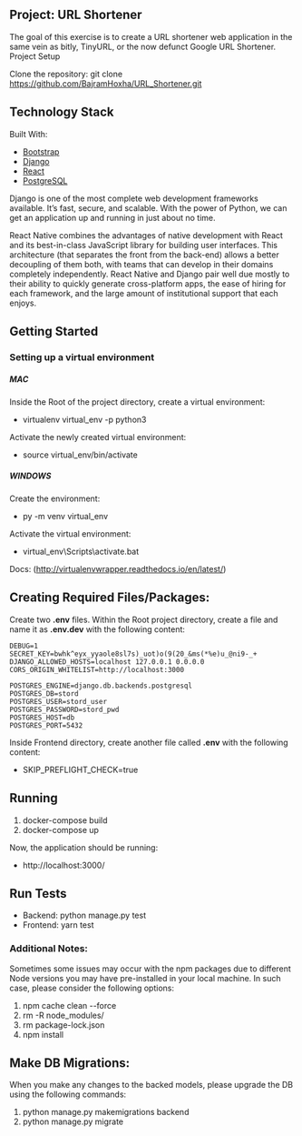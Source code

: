 ## Project: URL Shortener

The goal of this exercise is to create a URL shortener web application in the same vein as bitly, TinyURL, or the now defunct Google URL Shortener.
Project Setup

Clone the repository:
git clone https://github.com/BajramHoxha/URL_Shortener.git

## Technology Stack

Built With:
* [Bootstrap](https://getbootstrap.com)
* [Django](https://www.djangoproject.com/)
* [React](https://reactjs.org/)
* [PostgreSQL](https://www.postgresql.org/)

Django is one of the most complete web development frameworks available. It’s fast, secure, and scalable. With the power of Python, we can get an application up and running in just about no time.

React Native combines the advantages of native development with React and its best-in-class JavaScript library for building user interfaces.
This architecture (that separates the front from the back-end) allows a better decoupling of them both, with teams that can develop in their domains completely independently. React Native and Django pair well due mostly to their ability to quickly generate cross-platform apps, the ease of hiring for each framework, and the large amount of institutional support that each enjoys.

## Getting Started

### Setting up a virtual environment

##### MAC
Inside the Root of the project directory, create a virtual environment:
- virtualenv virtual_env -p python3

Activate the newly created virtual environment:
- source virtual_env/bin/activate


##### WINDOWS
Create the environment:

   -  py -m venv virtual_env

Activate the virtual environment:

   -  virtual_env\Scripts\activate.bat

Docs: (http://virtualenvwrapper.readthedocs.io/en/latest/)

## Creating Required Files/Packages:
Create two **.env** files.
Within the Root project directory, create a file and name it as **.env.dev** with the following content:

    DEBUG=1
    SECRET_KEY=bwhk^eyx_yyaole8sl7s)_uot)o(9(20_&ms(*%e)u_@ni9-_+
    DJANGO_ALLOWED_HOSTS=localhost 127.0.0.1 0.0.0.0
    CORS_ORIGIN_WHITELIST=http://localhost:3000
    
    POSTGRES_ENGINE=django.db.backends.postgresql
    POSTGRES_DB=stord
    POSTGRES_USER=stord_user
    POSTGRES_PASSWORD=stord_pwd
    POSTGRES_HOST=db
    POSTGRES_PORT=5432

Inside Frontend directory, create another file called **.env** with the following content:
- SKIP_PREFLIGHT_CHECK=true

## Running
1. docker-compose build
2. docker-compose up

Now, the application should be running:
- http://localhost:3000/

## Run Tests

- Backend: python manage.py test
- Frontend: yarn test

### Additional Notes:
Sometimes some issues may occur with the npm packages due to different Node versions you may have pre-installed in your local machine. In such case, please consider the following options:

1. npm cache clean --force
2. rm -R node_modules/
3. rm package-lock.json
4. npm install

## Make DB Migrations:
When you make any changes to the backed models, please upgrade the DB using the following commands:

1. python manage.py makemigrations backend
2. python manage.py migrate
 

